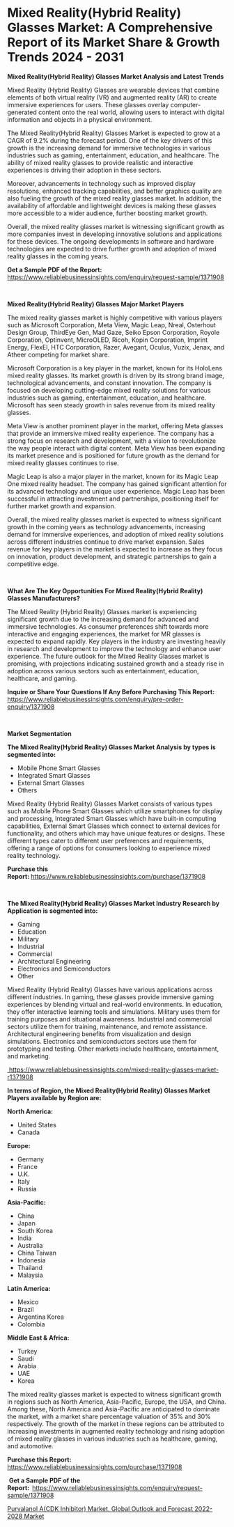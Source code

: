 <p><h1>Mixed Reality(Hybrid Reality) Glasses Market: A Comprehensive Report of its Market Share & Growth Trends 2024 - 2031</h1></p><p><strong>Mixed Reality(Hybrid Reality) Glasses Market Analysis and Latest Trends</strong></p>
<p><p>Mixed Reality (Hybrid Reality) Glasses are wearable devices that combine elements of both virtual reality (VR) and augmented reality (AR) to create immersive experiences for users. These glasses overlay computer-generated content onto the real world, allowing users to interact with digital information and objects in a physical environment.</p><p>The Mixed Reality(Hybrid Reality) Glasses Market is expected to grow at a CAGR of 9.2% during the forecast period. One of the key drivers of this growth is the increasing demand for immersive technologies in various industries such as gaming, entertainment, education, and healthcare. The ability of mixed reality glasses to provide realistic and interactive experiences is driving their adoption in these sectors.</p><p>Moreover, advancements in technology such as improved display resolutions, enhanced tracking capabilities, and better graphics quality are also fueling the growth of the mixed reality glasses market. In addition, the availability of affordable and lightweight devices is making these glasses more accessible to a wider audience, further boosting market growth.</p><p>Overall, the mixed reality glasses market is witnessing significant growth as more companies invest in developing innovative solutions and applications for these devices. The ongoing developments in software and hardware technologies are expected to drive further growth and adoption of mixed reality glasses in the coming years.</p></p>
<p><strong>Get a Sample PDF of the Report:&nbsp;</strong> <a href="https://www.reliablebusinessinsights.com/enquiry/request-sample/1371908">https://www.reliablebusinessinsights.com/enquiry/request-sample/1371908</a></p>
<p>&nbsp;</p>
<p><strong>Mixed Reality(Hybrid Reality) Glasses Major Market Players</strong></p>
<p><p>The mixed reality glasses market is highly competitive with various players such as Microsoft Corporation, Meta View, Magic Leap, Nreal, Osterhout Design Group, ThirdEye Gen, Mad Gaze, Seiko Epson Corporation, Royole Corporation, Optinvent, MicroOLED, Ricoh, Kopin Corporation, Imprint Energy, FlexEl, HTC Corporation, Razer, Avegant, Oculus, Vuzix, Jenax, and Atheer competing for market share.</p><p>Microsoft Corporation is a key player in the market, known for its HoloLens mixed reality glasses. Its market growth is driven by its strong brand image, technological advancements, and constant innovation. The company is focused on developing cutting-edge mixed reality solutions for various industries such as gaming, entertainment, education, and healthcare. Microsoft has seen steady growth in sales revenue from its mixed reality glasses.</p><p>Meta View is another prominent player in the market, offering Meta glasses that provide an immersive mixed reality experience. The company has a strong focus on research and development, with a vision to revolutionize the way people interact with digital content. Meta View has been expanding its market presence and is positioned for future growth as the demand for mixed reality glasses continues to rise.</p><p>Magic Leap is also a major player in the market, known for its Magic Leap One mixed reality headset. The company has gained significant attention for its advanced technology and unique user experience. Magic Leap has been successful in attracting investment and partnerships, positioning itself for further market growth and expansion.</p><p>Overall, the mixed reality glasses market is expected to witness significant growth in the coming years as technology advancements, increasing demand for immersive experiences, and adoption of mixed reality solutions across different industries continue to drive market expansion. Sales revenue for key players in the market is expected to increase as they focus on innovation, product development, and strategic partnerships to gain a competitive edge.</p></p>
<p>&nbsp;</p>
<p><strong>What Are The Key Opportunities For Mixed Reality(Hybrid Reality) Glasses Manufacturers?</strong></p>
<p><p>The Mixed Reality (Hybrid Reality) Glasses market is experiencing significant growth due to the increasing demand for advanced and immersive technologies. As consumer preferences shift towards more interactive and engaging experiences, the market for MR glasses is expected to expand rapidly. Key players in the industry are investing heavily in research and development to improve the technology and enhance user experience. The future outlook for the Mixed Reality Glasses market is promising, with projections indicating sustained growth and a steady rise in adoption across various sectors such as entertainment, education, healthcare, and gaming.</p></p>
<p><strong>Inquire or Share Your Questions If Any Before Purchasing This Report:</strong> <a href="https://www.reliablebusinessinsights.com/enquiry/pre-order-enquiry/1371908">https://www.reliablebusinessinsights.com/enquiry/pre-order-enquiry/1371908</a></p>
<p>&nbsp;</p>
<p><strong>Market Segmentation</strong></p>
<p><strong>The Mixed Reality(Hybrid Reality) Glasses Market Analysis by types is segmented into:</strong></p>
<p><ul><li>Mobile Phone Smart Glasses</li><li>Integrated Smart Glasses</li><li>External Smart Glasses</li><li>Others</li></ul></p>
<p><p>Mixed Reality (Hybrid Reality) Glasses Market consists of various types such as Mobile Phone Smart Glasses which utilize smartphones for display and processing, Integrated Smart Glasses which have built-in computing capabilities, External Smart Glasses which connect to external devices for functionality, and others which may have unique features or designs. These different types cater to different user preferences and requirements, offering a range of options for consumers looking to experience mixed reality technology.</p></p>
<p><strong>Purchase this Report:&nbsp;</strong><a href="https://www.reliablebusinessinsights.com/purchase/1371908">https://www.reliablebusinessinsights.com/purchase/1371908</a></p>
<p>&nbsp;</p>
<p><strong>The Mixed Reality(Hybrid Reality) Glasses Market Industry Research by Application is segmented into:</strong></p>
<p><ul><li>Gaming</li><li>Education</li><li>Military</li><li>Industrial</li><li>Commercial</li><li>Architectural Engineering</li><li>Electronics and Semiconductors</li><li>Other</li></ul></p>
<p><p>Mixed Reality (Hybrid Reality) Glasses have various applications across different industries. In gaming, these glasses provide immersive gaming experiences by blending virtual and real-world environments. In education, they offer interactive learning tools and simulations. Military uses them for training purposes and situational awareness. Industrial and commercial sectors utilize them for training, maintenance, and remote assistance. Architectural engineering benefits from visualization and design simulations. Electronics and semiconductors sectors use them for prototyping and testing. Other markets include healthcare, entertainment, and marketing.</p></p>
<p><a href="https://www.reliablebusinessinsights.com/mixed-reality-glasses-market-r1371908">&nbsp;https://www.reliablebusinessinsights.com/mixed-reality-glasses-market-r1371908</a></p>
<p><strong>In terms of Region, the Mixed Reality(Hybrid Reality) Glasses Market Players available by Region are:</strong></p>
<p>
    <p> <strong> North America: </strong>
        <ul>
            <li>United States</li>
            <li>Canada</li>
        </ul>
        </p> 
    <p> <strong> Europe: </strong>
        <ul>
            <li>Germany</li>
            <li>France</li>
            <li>U.K.</li>
            <li>Italy</li>
            <li>Russia</li>
        </ul>
        </p> 
    <p> <strong> Asia-Pacific: </strong>
        <ul>
            <li>China</li>
            <li>Japan</li>
            <li>South Korea</li>
            <li>India</li>
            <li>Australia</li>
            <li>China Taiwan</li>
            <li>Indonesia</li>
            <li>Thailand</li>
            <li>Malaysia</li>
        </ul>
        </p> 
    <p> <strong> Latin America: </strong>
        <ul>
            <li>Mexico</li>
            <li>Brazil</li>
            <li>Argentina Korea</li>
            <li>Colombia</li>
        </ul>
        </p> 
    <p> <strong> Middle East & Africa: </strong>
        <ul>
            <li>Turkey</li>
            <li>Saudi</li>
            <li>Arabia</li>
            <li>UAE</li>
            <li>Korea</li>
        </ul>
    </p>
    </p>
<p><p>The mixed reality glasses market is expected to witness significant growth in regions such as North America, Asia-Pacific, Europe, the USA, and China. Among these, North America and Asia-Pacific are anticipated to dominate the market, with a market share percentage valuation of 35% and 30% respectively. The growth of the market in these regions can be attributed to increasing investments in augmented reality technology and rising adoption of mixed reality glasses in various industries such as healthcare, gaming, and automotive.</p></p>
<p><strong>Purchase this Report: </strong><a href="https://www.reliablebusinessinsights.com/purchase/1371908">https://www.reliablebusinessinsights.com/purchase/1371908</a></p>
<p>&nbsp;<strong>Get a Sample PDF of the Report:&nbsp;&nbsp;</strong><a href="https://www.reliablebusinessinsights.com/enquiry/request-sample/1371908">https://www.reliablebusinessinsights.com/enquiry/request-sample/1371908</a></p>
<p><strong></strong></p>
<p><p><a href="https://github.com/dayanaaunders7856/Market-Research-Report-List-1/blob/main/purvalanol-acdk-inhibitor-market-global-outlook-and-forecast-2022-2028-market.md">Purvalanol A(CDK Inhibitor) Market, Global Outlook and Forecast 2022-2028 Market</a></p></p>